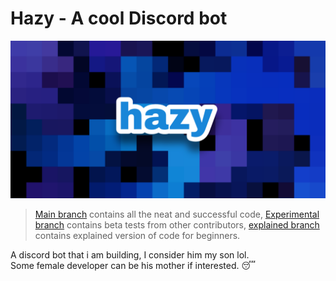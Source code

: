 # Hazy - A cool Discord bot
![Banner image](/images/hazy.png)
> [Main branch](https://github.com/Nit-nit/hazy/tree/main) contains all the neat and successful code, [Experimental branch](https://github.com/Nit-nit/hazy/tree/experimental) contains beta tests from other contributors, [explained branch](https://github.com/Nit-nit/hazy/tree/explained) contains explained version of code for beginners.

A discord bot that i am building, I consider him my son lol.<br>
Some female developer can be his mother if interested. 😴
